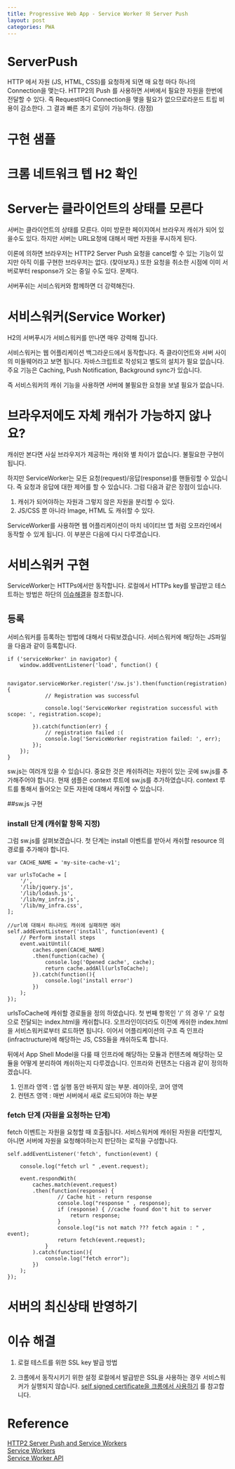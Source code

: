 ```yaml
---
title: Progressive Web App - Service Worker 와 Server Push
layout: post
categories: PWA
---
```


# ServerPush
HTTP 에서 자원 (JS, HTML, CSS)를 요청하게 되면 매 요청 마다 하나의 Connection을 맺는다.
HTTP2의 Push 를 사용하면 서버에서 필요한 자원을 한번에 전달할 수 있다. 즉 Request마다 Connection을 맺을 필요가 없으므로라운드 트립 비용이 감소한다.
그 결과 빠른 초기 로딩이 가능하다. (장점)

# 구현 샘플

# 크롬 네트워크 텝 H2 확인

# Server는 클라이언트의 상태를 모른다
서버는 클라이언트의 상태를 모른다. 이미 방문한 페이지여서 브라우저 캐쉬가 되어 있을수도 있다. 하지만 서버는 URL요청에 대해서 매번 자원을 푸시하게 된다.

이론에 의하면 브라우저는 HTTP2 Server Push 요청을 cancel할 수 있는 기능이 있지만 아직 이를 구현한 브라우저는 없다. (찾아보자.)
또한 요청을 취소한 시점에 이미 서버로부터 response가 오는 중일 수도 있다. 문제다.

서버푸쉬는 서비스워커와 함께하면 더 강력해진다.


# 서비스워커(Service Worker)
H2의 서버푸시가 서비스워커를 만나면 매우 강력해 집니다.

서비스워커는 웹 어플리케이션 백그라운드에서 동작합니다. 즉 클라이언트와 서버 사이의 미들웨어라고 보면 됩니다. 자바스크립트로 작성되고 별도의 설치가 필요 없습니다. 주요 기능은 Caching, Push Notification, Background sync가 있습니다.

즉 서비스워커의 캐쉬 기능을 사용하면 서버에 불필요한 요청을 보낼 필요가 없습니다.

# 브라우저에도 자체 캐쉬가 가능하지 않나요?
캐쉬만 본다면 사실 브라우저가 제공하는 캐쉬와 별 차이가 없습니다. 불필요한 구현이 됩니다.

하지만 ServiceWorker는 모든 요청(request)/응답(response)를 핸들링할 수 있습니다. 즉 요청과 응답에 대한 제어를 할 수 있습니다. 그럼 다음과 같은 장점이 있습니다.

1. 캐쉬가 되어야하는 자원과 그렇지 않은 자원을 분리할 수 있다.
2. JS/CSS 뿐 아니라 Image, HTML 도 캐쉬할 수 있다.

ServiceWorker를 사용하면 웹 어플리케이션이 마치 네이티브 앱 처럼 오프라인에서 동작할 수 있게 됩니다. 이 부분은 다음에 다시 다루겠습니다.

# 서비스워커 구현
ServiceWorker는 HTTPs에서만 동작합니다. 로컬에서 HTTPs key를 발급받고 테스트하는 방법은 하단의 [이슈해결](#이슈해결)을 참조합니다.

## 등록
서비스워커를 등록하는 방법에 대해서 다뤄보겠습니다. 서비스워커에 해당하는 JS파일을 다음과 같이 등록합니다.
```
if ('serviceWorker' in navigator) {
    window.addEventListener('load', function() {

        navigator.serviceWorker.register('/sw.js').then(function(registration) {
            // Registration was successful

            console.log('ServiceWorker registration successful with scope: ', registration.scope);

        }).catch(function(err) {
            // registration failed :(
            console.log('ServiceWorker registration failed: ', err);
        });
    });
}
```

sw.js는 여러개 있을 수 있습니다. 중요한 것은 캐쉬하려는 자원이 있는 곳에 sw.js를 추가해주어야 합니다.
현재 샘플은 context 루트에 sw.js를 추가하였습니다. context 루트를 통해서 들어오는 모든 자원에 대해서 캐쉬할 수 있습니다.

##sw.js 구현
### install 단계 (캐쉬할 항목 지정)
그럼 sw.js를 살펴보겠습니다. 첫 단계는 install 이벤트를 받아서 캐쉬할 resource 의 경로를 추가해야 합니다.

```
var CACHE_NAME = 'my-site-cache-v1';

var urlsToCache = [
    '/',
    '/lib/jquery.js',
    '/lib/lodash.js',
    '/lib/my_infra.js',
    '/lib/my_infra.css',
];

//url에 대해서 하나라도 캐쉬에 실패하면 에러
self.addEventListener('install', function(event) {
    // Perform install steps
    event.waitUntil(
        caches.open(CACHE_NAME)
        .then(function(cache) {
            console.log('Opened cache', cache);
            return cache.addAll(urlsToCache);
        }).catch(function(){
            console.log('install error')
        })
    );
});
```

urlsToCache에 캐쉬할 경로들을 정의 하였습니다. 첫 번째 항목인 '/' 의 경우 '/' 요청으로 전달되는 index.html을 캐쉬합니다. 오프라인이더라도 이전에 캐쉬한 index.html 을 서비스워커로부터 로드하면 됩니다. 이어서 어플리케이션의 구조 즉 인프라(infractructure)에 해당하는 JS, CSS들을 캐쉬하도록 합니다.

뒤에서 App Shell Model을 다룰 때 인프라에 해당하는 모듈과 컨텐츠에 해당하는 모듈을 어떻게 분리하여 캐쉬하는지 다루겠습니다. 인프라와 컨텐츠는 다음과 같이 정의하겠습니다.
1. 인프라 영역 : 앱 실행 동안 바뀌지 않는 부분. 레이아웃, 코어 영역
2. 컨텐츠 영역 : 매번 서버에서 새로 로드되어야 하는 부분

### fetch 단계 (자원을 요청하는 단계)
fetch 이벤트는 자원을 요청할 때 호출됩니다. 서비스워커에 캐쉬된 자원을 리턴할지, 아니면 서버에 자원을 요청해야하는지 판단하는 로직을 구성합니다.

```
self.addEventListener('fetch', function(event) {

    console.log("fetch url " ,event.request);

    event.respondWith(
        caches.match(event.request)
        .then(function(response) {
                // Cache hit - return response
                console.log("response " , response);
                if (response) { //cache found don't hit to server
                    return response;
                }
                console.log("is not match ??? fetch again : " , event);
                return fetch(event.request);
            }
        ).catch(function(){
            console.log("fetch error");
        })
    );
});
```
# 서버의 최신상태 반영하기


# 이슈 해결
1. 로컬 테스트를 위한 SSL key 발급 방법

2. 크롬에서 동작시키기 위한 설정
로컬에서 발급받은 SSL을 사용하는 경우 서비스워커가 실행되지 않습니다.
[self signed certificate을 크롬에서 사용하기](https://deanhume.com/home/blogpost/testing-service-workers-locally-with-self-signed-certificates/10155) 를 참고합니다.


# Reference

[HTTP2 Server Push and Service Workers](https://24ways.org/2016/http2-server-push-and-service-workers/)  
[Service Workers](https://developers.google.com/web/fundamentals/primers/service-workers/?hl=ko)  
[Service Worker API](https://developer.mozilla.org/en-US/docs/Web/API/Service_Worker_API)
